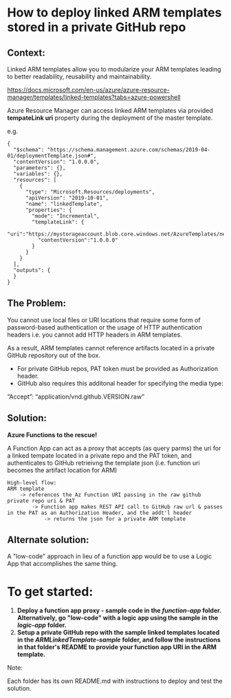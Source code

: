 # How to deploy linked ARM templates stored in a private GitHub repo

## Context:
Linked ARM templates allow you to modularize your ARM templates leading to better readability, reusability and maintainability.

https://docs.microsoft.com/en-us/azure/azure-resource-manager/templates/linked-templates?tabs=azure-powershell

Azure Resource Manager can access linked ARM templates via provided **tempateLink uri** property during the deployment of the master template.

e.g.

```
{
  "$schema": "https://schema.management.azure.com/schemas/2019-04-01/deploymentTemplate.json#",
  "contentVersion": "1.0.0.0",
  "parameters": {},
  "variables": {},
  "resources": [
    {
      "type": "Microsoft.Resources/deployments",
      "apiVersion": "2019-10-01",
      "name": "linkedTemplate",
      "properties": {
        "mode": "Incremental",
        "templateLink": {
          "uri":"https://mystorageaccount.blob.core.windows.net/AzureTemplates/newStorageAccount.json",
          "contentVersion":"1.0.0.0"
        }
      }
    }
  ],
  "outputs": {
  }
}
```


## The Problem:
 You cannot use local files or URI locations that require some form of password-based authentication or the usage of HTTP authentication headers i.e. you cannot add HTTP headers in ARM templates.

As a result, ARM templates cannot reference artifacts located in a private GitHub repository out of the box.


- For private GitHub repos, PAT token must be provided as Authorization header.
- GitHub also requires this additonal header for specifying the media type:

“Accept”: “application/vnd.github.VERSION.raw”


## Solution:
**Azure Functions to the rescue!**

A Function App can act as a proxy that accepts (as query parms) the uri for a linked tempate located in a private repo and the PAT token, and authenticates to GitHub retrieivng the template json (i.e. function uri becomes the artifact location for ARM)

```
High-level flow:
ARM template
    -> references the Az Function URI passing in the raw github private repo uri & PAT
	    -> Function app makes REST API call to GitHub raw url & passes in the PAT as an Authorization Header, and the addt'l header
		    -> returns the json for a private ARM template
```

## Alternate solution:
A "low-code" approach in lieu of a function app would be to use a Logic App that accomplishes the same thing.



# To get started:
1. **Deploy a function app proxy - sample code in the *function-app* folder. Alternatively, go "low-code" with a logic app using the sample in the *logic-app* folder.**
2. **Setup a private GitHub repo with the sample linked templates located in the *ARMLinkedTemplate-sample* folder, and follow the instructions in that folder's README to provide your function app URI in the ARM template.**


Note: 

Each folder has its own README.md with instructions to deploy and test the solution.

